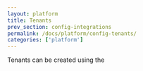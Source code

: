 ```yaml
---
layout: platform
title: Tenants
prev_section: config-integrations
permalink: /docs/platform/config-tenants/
categories: ['platform']
---
```


Tenants can be created using the
